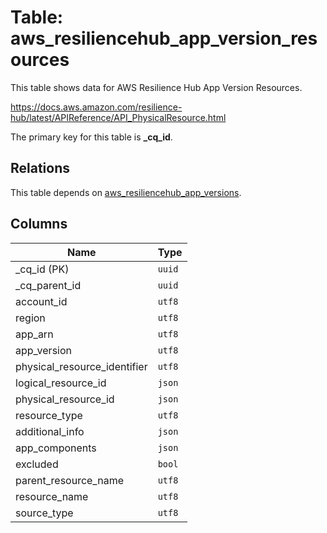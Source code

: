 # Table: aws_resiliencehub_app_version_resources

This table shows data for AWS Resilience Hub App Version Resources.

https://docs.aws.amazon.com/resilience-hub/latest/APIReference/API_PhysicalResource.html

The primary key for this table is **_cq_id**.

## Relations

This table depends on [aws_resiliencehub_app_versions](aws_resiliencehub_app_versions.md).

## Columns

| Name          | Type          |
| ------------- | ------------- |
|_cq_id (PK)|`uuid`|
|_cq_parent_id|`uuid`|
|account_id|`utf8`|
|region|`utf8`|
|app_arn|`utf8`|
|app_version|`utf8`|
|physical_resource_identifier|`utf8`|
|logical_resource_id|`json`|
|physical_resource_id|`json`|
|resource_type|`utf8`|
|additional_info|`json`|
|app_components|`json`|
|excluded|`bool`|
|parent_resource_name|`utf8`|
|resource_name|`utf8`|
|source_type|`utf8`|